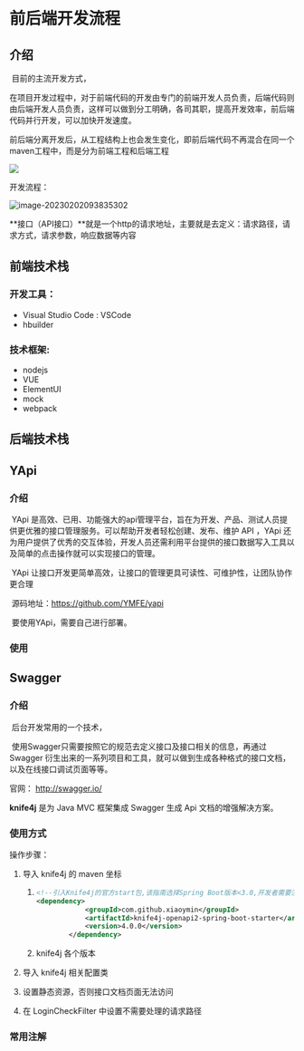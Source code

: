 # 前后端开发流程

## 介绍

​		目前的主流开发方式，

​		在项目开发过程中，对于前端代码的开发由专门的前端开发人员负责，后端代码则由后端开发人员负责，这样可以做到分工明确，各司其职，提高开发效率，前后端代码并行开发，可以加快开发速度。

前后端分离开发后，从工程结构上也会发生变化，即前后端代码不再混合在同一个maven工程中，而是分为前端工程和后端工程

![](F:\Documents\GitHub\proarm_note\image\front_and_rear_end_separation.png)

开发流程：

![image-20230202093835302](F:\Documents\GitHub\proarm_note\image\qianhouduanliucheng.png)

**接口（API接口）**就是一个http的请求地址，主要就是去定义：请求路径，请求方式，请求参数，响应数据等内容



## 前端技术栈

### 开发工具：

- Visual Studio Code : VSCode
- hbuilder

### 技术框架:

- nodejs 
- VUE
- ElementUI
- mock
- webpack

## 后端技术栈

## YApi

### 介绍

​		YApi 是高效、已用、功能强大的api管理平台，旨在为开发、产品、测试人员提供更优雅的接口管理服务。可以帮助开发者轻松创建、发布、维护 API ，YApi 还为用户提供了优秀的交互体验，开发人员还需利用平台提供的接口数据写入工具以及简单的点击操作就可以实现接口的管理。

​		YApi 让接口开发更简单高效，让接口的管理更具可读性、可维护性，让团队协作更合理

​		源码地址：https://github.com/YMFE/yapi

​		要使用YApi，需要自己进行部署。

### 使用



## Swagger

### 介绍

​		后台开发常用的一个技术，

​		使用Swagger只需要按照它的规范去定义接口及接口相关的信息，再通过 Swagger 衍生出来的一系列项目和工具，就可以做到生成各种格式的接口文档，以及在线接口调试页面等等。

官网： http://swagger.io/

**knife4j** 是为 Java MVC 框架集成  Swagger 生成 Api 文档的增强解决方案。

### 使用方式

操作步骤：

1. 导入 knife4j 的 maven 坐标

   1. ```xml
      <!--引入Knife4j的官方start包,该指南选择Spring Boot版本<3.0,开发者需要注意-->
      <dependency>
                  <groupId>com.github.xiaoymin</groupId>
                  <artifactId>knife4j-openapi2-spring-boot-starter</artifactId>
                  <version>4.0.0</version>
              </dependency>
      ```

   2. knife4j 各个版本

      [ 依赖包]: https://search.maven.org/search?q=g:com.github.xiaoymin

      

      

      

2. 导入 knife4j 相关配置类

3. 设置静态资源，否则接口文档页面无法访问

4. 在 LoginCheckFilter 中设置不需要处理的请求路径



### 常用注解









